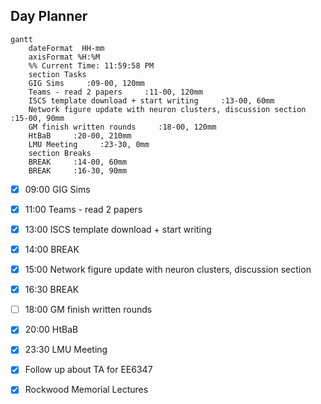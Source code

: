 ## Day Planner
```mermaid
gantt
    dateFormat  HH-mm
    axisFormat %H:%M
    %% Current Time: 11:59:58 PM
    section Tasks
    GIG Sims     :09-00, 120mm
    Teams - read 2 papers     :11-00, 120mm
    ISCS template download + start writing     :13-00, 60mm
    Network figure update with neuron clusters, discussion section     :15-00, 90mm
    GM finish written rounds     :18-00, 120mm
    HtBaB     :20-00, 210mm
    LMU Meeting     :23-30, 0mm
    section Breaks
    BREAK     :14-00, 60mm
    BREAK     :16-30, 90mm
```

- [x] 09:00 GIG Sims
- [x] 11:00 Teams - read 2 papers
- [x] 13:00 ISCS template download + start writing
- [x] 14:00 BREAK
- [x] 15:00 Network figure update with neuron clusters, discussion section
- [x] 16:30 BREAK
- [ ] 18:00 GM finish written rounds
- [x] 20:00 HtBaB
- [x] 23:30 LMU Meeting

- [x] Follow up about TA for EE6347
- [x] Rockwood Memorial Lectures
